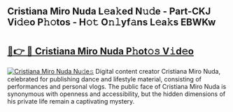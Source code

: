 ## Cristiana Miro Nuda L𝚎a𝚔ed N𝚞𝚍e - Part-CKJ Vi𝚍𝚎o P𝚑𝚘tos - H𝚘𝚝 O𝚗𝚕yf𝚊ns L𝚎a𝚔s EBWKw

# <h2><a href="http://kfehnx.oniu.top/?m=Cristiana+Miro+Nuda">🔗👉 🔴 Cristiana Miro Nuda P𝚑ot𝚘𝚜 V𝚒d𝚎o</a></h2>

[![Cristiana Miro Nuda Nu𝚍e𝚜](https://i.imgur.com/0qMVB7G.gif)](http://kfehnx.oniu.top/?m=Cristiana+Miro+Nuda)
Digital content creator Cristiana Miro Nuda, celebrated for publishing dance and lifestyle material, consisting of performances and personal vlogs. The public face of Cristiana Miro Nuda is synonymous with openness and accessibility, but the hidden dimensions of his private life remain a captivating mystery.  
